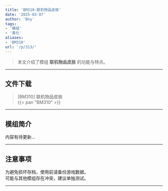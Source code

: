 ```yaml
---
title: 'BM310-联机物品皮肤'
date: '2025-03-07'
author: 'Bny'
tags:
- '模组'
- '美化'
aliases:
- 'BM310'
url: '/p/313/'
---
```


> 本文介绍了模组 **联机物品皮肤** 的功能与特点。

---

## 文件下载

> [BM310] 联机物品皮肤  
{{< pan "BM310" >}}  

---

## 模组简介

>  
内容有待更新...  

---

## 注意事项

>  
为避免损坏存档，使用前请备份游戏数据。  
可能与其他模组存在冲突，建议单独测试。  

---


